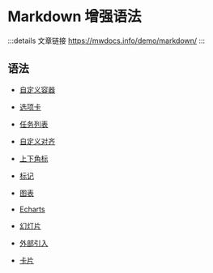 # Markdown 增强语法

:::details 文章链接
https://mwdocs.info/demo/markdown/
:::

## 语法

- [自定义容器](container.md)

- [选项卡](tabs.md)

- [任务列表](tasklist.md)

- [自定义对齐](align.md)

- [上下角标](sup-sub.md)

- [标记](mark.md)

- [图表](chart.md)

- [Echarts](echarts.md)

- [幻灯片](presentation.md)

- [外部引入](external.md)

- [卡片](card.md)
